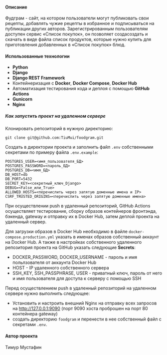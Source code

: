 #### Описание
Фудграм - сайт, на котором пользователи могут публиковать свои рецепты, добавлять чужие рецепты в избранное и подписываться на публикации других авторов. Зарегистрированным пользователям доступен сервис «Список покупок», он позволяет создасоздать и скачать в виде файла список продуктов, которые нужно купить для приготовления добавленных в «Список покупок» блюд.

#### Использованные технологии
- **Python**
- **Django**
- **Django REST Framework**
- Контейнеризация с **Docker**, **Docker Compose**, **Docker Hub**
- Автоматизация тестирования кода и деплоя с помощью **GitHub Actions**
- **Gunicorn**
- **Nginx**

##### Как запустить проект на удаленном сервере
Клонировать репозиторий в нужную директорию:
```shell
git clone git@github.com:TiuMui/foodgram.git
```
Создать в директории проекта и заполнить файл `.env` собственными cекретами по примеру файла `.env.example`:

```
POSTGRES_USER=<имя_пользователя_БД>
POSTGRES_PASSWORD=<пароль_БД>
POSTGRES_DB=<имя_БД>
DB_HOST=db
DB_PORT=5432
SECRET_KEY=<секретный_ключ_Django>
DEBUG=<False_или_True>
ALLOWED_HOSTS=<перечислить через запятую доменные имена и IP>
CSRF_TRUSTED_ORIGINS=<перечислить через запятую доменные имена>

```

При осуществлении push в удаленный репозиторий, GitHub Actions осуществляет тестирование, сборку образов контейнеров фронтэнда, бэкенда, gateway и отправку их в Docker Hub, затем деплой проекта на удаленный сервер.

Для загрузки образов в Docker Hub необходимо в файле `docker-compose.production.yml` указать в именах образов собственный аккаунт на Docker Hub. А также в настройках собственного удаленного репозитория проекта на GitHub указать следующие **Secrets**:

- DOCKER_PASSWORD, DOCKER_USERNAME - пароль и имя польлзователя от аккаунта Docker Hub
- HOST - IP удаленного собственного сервера
- SSH_KEY, SSH_PASSPHRASE, USER - приватный ключ, пароль от него и имя пользователя для доступа к серверу с помощью SSH

Перед осуществлением push в удаленный репозиторий на удаленном сервере нужно выполнить следующее:
- Установить и настроить внешний Nginx на отправку всех запросов на http://127.0.0.1:9090 (порт 9090 хоста проброшен на порт 80 контейнера gateway)
- создать директорию `foodgram` и перенести в нее собственный файл с секретами `.env`.
#### Автор проекта
Тимур Мустафин